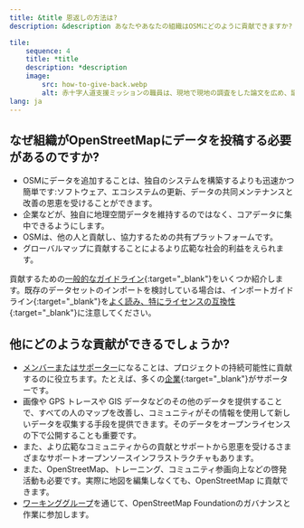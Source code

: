 ```yaml
---
title: &title 恩返しの方法は?
description: &description あなたやあなたの組織はOSMにどのように貢献できますか?

tile:
    sequence: 4
    title: *title
    description: *description
    image:
        src: how-to-give-back.webp
        alt: 赤十字人道支援ミッションの職員は、現地で現地の調査をした論文を広め、議論している
lang: ja
---
```


## なぜ組織がOpenStreetMapにデータを投稿する必要があるのですか?

* OSMにデータを追加することは、独自のシステムを構築するよりも迅速かつ簡単です:ソフトウェア、エコシステムの更新、データの共同メンテナンスと改善の恩恵を受けることができます。
* 企業などが、独自に地理空間データを維持するのではなく、コアデータに集中できるようにします。
* OSMは、他の人と貢献し、協力するための共有プラットフォームです。
* グローバルマップに貢献することによるより広範な社会的利益をえられます。

貢献するための[一般的なガイドライン](https://wiki.openstreetmap.org/wiki/How_We_Map){:target="_blank"}をいくつか紹介します。既存のデータセットのインポートを検討している場合は、インポートガイドライン{:target="_blank"}を[よく読み、](https://wiki.openstreetmap.org/wiki/Import/Guidelines)[特にライセンスの互換性](https://wiki.openstreetmap.org/wiki/Import/Guidelines#Step_3_-_License_approval){:target="_blank"}に注意してください。

## 他にどのような貢献ができるでしょうか?

* [メンバーまたはサポーター](/about-osm-community/donate-to-osm.md)になることは、プロジェクトの持続可能性に貢献するのに役立ちます。たとえば、多くの[企業](https://wiki.osmfoundation.org/wiki/Corporate_Members){:target="_blank"}がサポーターです。
* 画像や GPS トレースや GIS データなどのその他のデータを提供することで、すべての人のマップを改善し、コミュニティがその情報を使用して新しいデータを収集する手段を提供できます。そのデータをオープンライセンスの下で公開することも重要です。
* また、より広範なコミュニティからの貢献とサポートから恩恵を受けるさまざまなサポートオープンソースインフラストラクチャもあります。
* また、OpenStreetMap、トレーニング、コミュニティ参画向上などの啓発活動も必要です。実際に地図を編集しなくても、OpenStreetMap に貢献できます。
* [ワーキンググループ](/about-osm-community/working-groups.md)を通じて、OpenStreetMap Foundationのガバナンスと作業に参加します。
